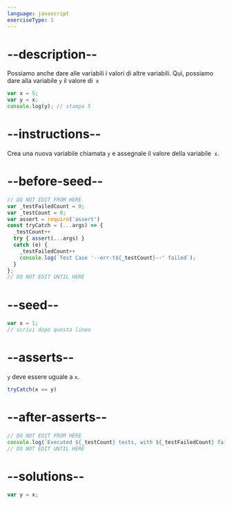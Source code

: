 ```yaml
---
language: javascript
exerciseType: 1
---
```


# --description--

Possiamo anche dare alle variabili i valori di altre variabili.
Qui, possiamo dare alla variabile `y` il valore di` x`
```javascript
var x = 5;
var y = x;
console.log(y); // stampa 5
```

# --instructions--

Crea una nuova variabile chiamata `y` e assegnale il valore della variabile` x`.

# --before-seed--

```javascript
// DO NOT EDIT FROM HERE
var _testFailedCount = 0;
var _testCount = 0;
var assert = require('assert')
const tryCatch = (...args) => {
  _testCount++
  try { assert(...args) }
  catch (e) {
    _testFailedCount++
    console.log(`Test Case '--err-t${_testCount}--' failed`);
  }
};
// DO NOT EDIT UNTIL HERE
```

# --seed--

```javascript
var x = 1;
// scrivi dopo questa linea
```

# --asserts--

`y` deve essere uguale a `x`.

```javascript
tryCatch(x == y)
```

# --after-asserts--

```javascript
// DO NOT EDIT FROM HERE 
console.log(`Executed ${_testCount} tests, with ${_testFailedCount} failures`);
// DO NOT EDIT UNTIL HERE
```

# --solutions--

```javascript
var y = x;
```
